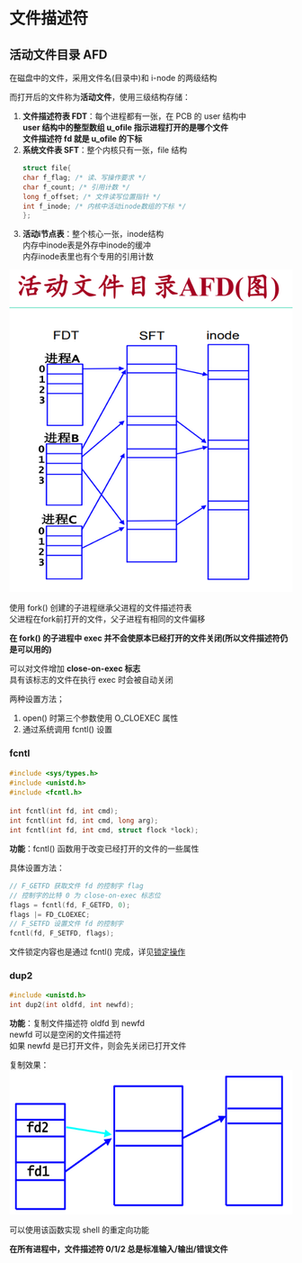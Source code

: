 # 文件描述符
## 活动文件目录 AFD
在磁盘中的文件，采用文件名(目录中)和 i-node 的两级结构  

而打开后的文件称为**活动文件**，使用三级结构存储：  
1. **文件描述符表 FDT**：每个进程都有一张，在 PCB 的 user 结构中  
   **user 结构中的整型数组 u_ofile 指示进程打开的是哪个文件**  
   **文件描述符 fd 就是 u_ofile 的下标**  
2. **系统文件表 SFT**：整个内核只有一张，file 结构  
   ``` C
   struct file{ 
   char f_flag; /* 读、写操作要求 */ 
   char f_count; /* 引用计数 */
   long f_offset; /* 文件读写位置指针 */
   int f_inode; /* 内核中活动inode数组的下标 */
   };
   ```
3. **活动i节点表**：整个核心一张，inode结构  
   内存中inode表是外存中inode的缓冲  
   内存inode表里也有个专用的引用计数  

![活动文件目录AFD](../img/活动文件目录AFD.png)  

使用 fork() 创建的子进程继承父进程的文件描述符表  
父进程在fork前打开的文件，父子进程有相同的文件偏移  

**在 fork() 的子进程中 exec 并不会使原本已经打开的文件关闭(所以文件描述符仍是可以用的)**  

可以对文件增加 **close-on-exec 标志**  
具有该标志的文件在执行 exec 时会被自动关闭  

两种设置方法；  
1. open() 时第三个参数使用 O_CLOEXEC 属性  
2. 通过系统调用 fcntl() 设置  

### fcntl
``` C
#include <sys/types.h>
#include <unistd.h>
#include <fcntl.h>

int fcntl(int fd, int cmd);
int fcntl(int fd, int cmd, long arg);
int fcntl(int fd, int cmd, struct flock *lock);
```

**功能**：fcntl() 函数用于改变已经打开的文件的一些属性  

具体设置方法：  
``` C
// F_GETFD 获取文件 fd 的控制字 flag
// 控制字的比特 0 为 close-on-exec 标志位
flags = fcntl(fd, F_GETFD, 0);
flags |= FD_CLOEXEC;
// F_SETFD 设置文件 fd 的控制字 
fcntl(fd, F_SETFD, flags);
```

文件锁定内容也是通过 fcntl() 完成，详见[锁定操作](8.8.文件和记录的锁定.md#锁定操作)

### dup2
``` C
#include <unistd.h>
int dup2(int oldfd, int newfd);
```

**功能**：复制文件描述符 oldfd 到 newfd  
newfd 可以是空闲的文件描述符  
如果 newfd 是已打开文件，则会先关闭已打开文件  

复制效果：  
![dup2效果](../img/dup2效果.png)

可以使用该函数实现 shell 的重定向功能  

**在所有进程中，文件描述符 0/1/2 总是标准输入/输出/错误文件**  